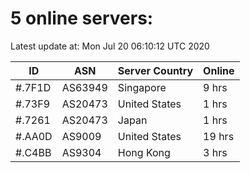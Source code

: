 # 5 online servers:

Latest update at: Mon Jul 20 06:10:12 UTC 2020

| ID | ASN | Server Country | Online |
| -- | --- | -------------- | ------ |
| #.7F1D | AS63949 | Singapore | 9 hrs |
| #.73F9 | AS20473 | United States | 1 hrs |
| #.7261 | AS20473 | Japan | 1 hrs |
| #.AA0D | AS9009 | United States | 19 hrs |
| #.C4BB | AS9304 | Hong Kong | 3 hrs |

